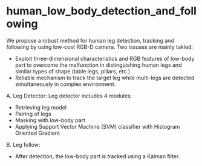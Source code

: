 # human_low_body_detection_and_following
We propose a robust method for human leg detection, tracking and following by using low-cost RGB-D camera. Two issuses are mainly takled:
+ Exploit three-dimensional characteristics and RGB features of low-body part to overcome the malfunction in distinguishing human legs and similar types of shape (table legs, pillars, etc.) 
+ Reliable mechanism to track the target leg while multi-legs are detected simultaneously in complex environment.

A. Leg Detector: 
Leg detector includes 4 modules:
+ Retrieving leg model 
+ Pairing of legs 
+ Masking with low-body part
+ Applying Support Vector Machine (SVM) classifier with Histogram Oriented Gradient 

B. Leg follow:
+ After detection, the low-body part is tracked using a Kalman filter.


